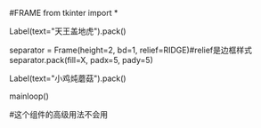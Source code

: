 #FRAME
from tkinter import *

Label(text="天王盖地虎").pack()

separator = Frame(height=2, bd=1, relief=RIDGE)#relief是边框样式
separator.pack(fill=X, padx=5, pady=5)

Label(text="小鸡炖蘑菇").pack()

mainloop()

#这个组件的高级用法不会用
# 